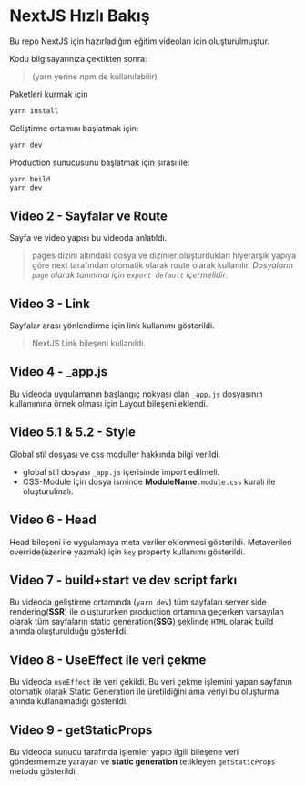 # NextJS Hızlı Bakış

Bu repo NextJS için hazırladığım eğitim videoları için oluşturulmuştur.

Kodu bilgisayarınıza çektikten sonra:

> (yarn yerine npm de kullanılabilir)

Paketleri kurmak için

```bash
yarn install
```

Geliştirme ortamını başlatmak için:

```bash
yarn dev
```

Production sunucusunu başlatmak için sırası ile:

```bash
yarn build
yarn dev
```

## Video 2 - Sayfalar ve Route

Sayfa ve video yapısı bu videoda anlatıldı.

> pages dizini altındaki dosya ve dizinler oluşturdukları hiyerarşik yapıya göre next tarafından otomatik olarak route olarak kullanılır.
> _Dosyaların `page` olarak tanınmaı için `export default` içermelidir._

## Video 3 - Link

Sayfalar arası yönlendirme için link kullanımı gösterildi.

> NextJS Link bileşeni kullanıldı.

## Video 4 - \_app.js

Bu videoda uygulamanın başlangıç nokyası olan `_app.js` dosyasının kullanımına örnek olması için Layout bileşeni eklendi.

## Video 5.1 & 5.2 - Style

Global stil dosyası ve css moduller hakkında bilgi verildi.

- global stil dosyası `_app.js` içerisinde import edilmeli.
- CSS-Module için dosya isminde **ModuleName**`.module.css` kuralı ile oluşturulmalı.

## Video 6 - Head

Head bileşeni ile uygulamaya meta veriler eklenmesi gösterildi.
Metaverileri override(üzerine yazmak) için `key` property kullanımı gösterildi.

## Video 7 - build+start ve dev script farkı

Bu videoda geliştirme ortamında (`yarn dev`) tüm sayfaları server side rendering(**SSR**) ile oluştururken production ortamına geçerken varsayılan olarak tüm sayfaların static generation(**SSG**) şeklinde `HTML` olarak build anında oluşturulduğu gösterildi.

## Video 8 - UseEffect ile veri çekme

Bu videoda `useEffect` ile veri çekildi. Bu veri çekme işlemini yapan sayfanın otomatik olarak Static Generation ile üretildiğini ama veriyi bu oluşturma anında kullanamadığı gösterildi.

## Video 9 - getStaticProps

Bu videoda sunucu tarafında işlemler yapıp ilgili bileşene veri göndermemize yarayan ve **static generation** tetikleyen `getStaticProps` metodu gösterildi.
